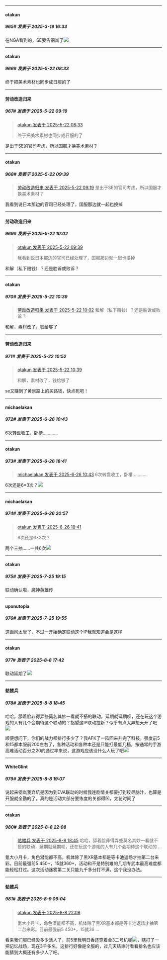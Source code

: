 ﻿
*****

####  otakun  
##### 965#       发表于 2025-3-19 16:33

在NGA看到的，SE要告钢岚了<img src="https://static.saraba1st.com/image/smiley/face2017/067.png" referrerpolicy="no-referrer">

*****

####  otakun  
##### 966#       发表于 2025-5-22 08:33

终于把美术素材也同步成日服的了


*****

####  劳动改造归来  
##### 967#       发表于 2025-5-22 09:19

<blockquote><a href="httphttps://stage1st.com/2b/forum.php?mod=redirect&amp;goto=findpost&amp;pid=67839541&amp;ptid=2072825" target="_blank">otakun 发表于 2025-5-22 08:33</a>

终于把美术素材也同步成日服的了</blockquote>
是出于SE的官司考虑，所以国服才换美术素材？


*****

####  otakun  
##### 968#       发表于 2025-5-22 09:39

<blockquote><a href="httphttps://stage1st.com/2b/forum.php?mod=redirect&amp;goto=findpost&amp;pid=67839693&amp;ptid=2072825" target="_blank">劳动改造归来 发表于 2025-5-22 09:19</a>
是出于SE的官司考虑，所以国服才换美术素材？</blockquote>
我看到说日本那边的官司已经处理了，国服那边就一起也换掉


*****

####  劳动改造归来  
##### 969#       发表于 2025-5-22 10:02

<blockquote><a href="httphttps://stage1st.com/2b/forum.php?mod=redirect&amp;goto=findpost&amp;pid=67839769&amp;ptid=2072825" target="_blank">otakun 发表于 2025-5-22 09:39</a>

我看到说日本那边的官司已经处理了，国服那边就一起也换掉</blockquote>
和解（私下赔钱）？还是胜诉或败诉？


*****

####  otakun  
##### 970#       发表于 2025-5-22 10:39

<blockquote><a href="httphttps://stage1st.com/2b/forum.php?mod=redirect&amp;goto=findpost&amp;pid=67839854&amp;ptid=2072825" target="_blank">劳动改造归来 发表于 2025-5-22 10:02</a>
和解（私下赔钱）？还是胜诉或败诉？</blockquote>
和解，素材改了，钱给够了


*****

####  劳动改造归来  
##### 971#       发表于 2025-5-22 10:52

<blockquote><a href="httphttps://stage1st.com/2b/forum.php?mod=redirect&amp;goto=findpost&amp;pid=67840025&amp;ptid=2072825" target="_blank">otakun 发表于 2025-5-22 10:39</a>

和解，素材改了，钱给够了</blockquote>
se又赚到了黄泉路上的买路钱，快点死吧！

*****

####  michaelakan  
##### 972#       发表于 2025-6-26 10:43

6次转盘收工，卧槽…………


*****

####  otakun  
##### 973#       发表于 2025-6-26 18:41

<blockquote><a href="httphttps://stage1st.com/2b/forum.php?mod=redirect&amp;goto=findpost&amp;pid=68002566&amp;ptid=2072825" target="_blank">michaelakan 发表于 2025-6-26 10:43</a>
6次转盘收工，卧槽…………</blockquote>
6次还是6×3次？<img src="https://static.stage1st.com/image/smiley/face2017/105.png" referrerpolicy="no-referrer">


*****

####  michaelakan  
##### 974#       发表于 2025-6-26 20:57

<blockquote><a href="httphttps://stage1st.com/2b/forum.php?mod=redirect&amp;goto=findpost&amp;pid=68005228&amp;ptid=2072825" target="_blank">otakun 发表于 2025-6-26 18:41</a>

6次还是6×3次？</blockquote>
两个三抽……一共6次<img src="https://static.stage1st.com/image/smiley/face2017/037.png" referrerpolicy="no-referrer">

*****

####  otakun  
##### 975#       发表于 2025-7-25 19:15

联动确认啦，魔神英雄传


*****

####  uponutopia  
##### 976#       发表于 2025-7-25 19:55

这画风太唐了，不过一开始确定联动这个IP我就知道会是这样

*****

####  otakun  
##### 977#       发表于 2025-8-8 17:42

联动延期了<img src="https://static.stage1st.com/image/smiley/face2017/105.png" referrerpolicy="no-referrer">


*****

####  骷髅兵  
##### 978#       发表于 2025-8-8 18:45

哈哈，舔着脸非得弄些莫名其妙一看就不搭的联动，延期就延期呗，还在玩这个游戏的人有几个会期待这个联动的？指望这IP联动拉新？似乎有点太异想天开了吧<img src="https://static.stage1st.com/image/smiley/face2017/067.png" referrerpolicy="no-referrer">

顺便想问下，你们的战力都排行多少了？我AFK了一阵回来升完了科技，强度前5和15都本服前200左右了，各种活动和各种本还是只能打最低几档，按通常的手游高难活动百分之20的通过率来说，这游戏应该没什么人玩了吧<img src="https://static.stage1st.com/image/smiley/face2017/067.png" referrerpolicy="no-referrer">


*****

####  WhiteGlint  
##### 979#       发表于 2025-8-8 19:07

说起来钢岚我弃坑是因为到EVA联动的时候我连剧情关都要打到绞尽脑汁，也算是开服就全勤的了，真的是活动大部分要练度的关都得凹，太花时间了


*****

####  otakun  
##### 980#       发表于 2025-8-8 22:08

<blockquote><a href="httphttps://stage1st.com/2b/forum.php?mod=redirect&amp;goto=findpost&amp;pid=68236395&amp;ptid=2072825" target="_blank">骷髅兵 发表于 2025-8-8 18:45</a>
哈哈，舔着脸非得弄些莫名其妙一看就不搭的联动，延期就延期呗，还在玩这个游戏的人有几个会期待这个联动的 ...</blockquote>
氪大小月卡，角色潜能都不高，机体除了黑XR基本都是等卡池返场才抽第二台来彩。目前最强前5 450+，15就360+，活动和不是特别难的几期专武本最高难度都能轻松打过。这次活动迷雾第二关只能九千多分打不满，这个我没办法。


*****

####  骷髅兵  
##### 981#       发表于 2025-8-9 09:04

<blockquote><a href="httphttps://stage1st.com/2b/forum.php?mod=redirect&amp;goto=findpost&amp;pid=68237186&amp;ptid=2072825" target="_blank">otakun 发表于 2025-8-8 22:08</a>

氪大小月卡，角色潜能都不高，机体除了黑XR基本都是等卡池返场才抽第二台来彩。目前最强前5 450+，15就36 ...</blockquote>
看来我们服已经没多少活人了，前5里我明日香还穿着金3二号机呢<img src="https://static.stage1st.com/image/smiley/face2017/067.png" referrerpolicy="no-referrer">，瞎打了一把记忆战场，现在3千多名，这排行好像是全服的，过几天结束时看看排名也应该能猜到大概还有多少人了吧。

